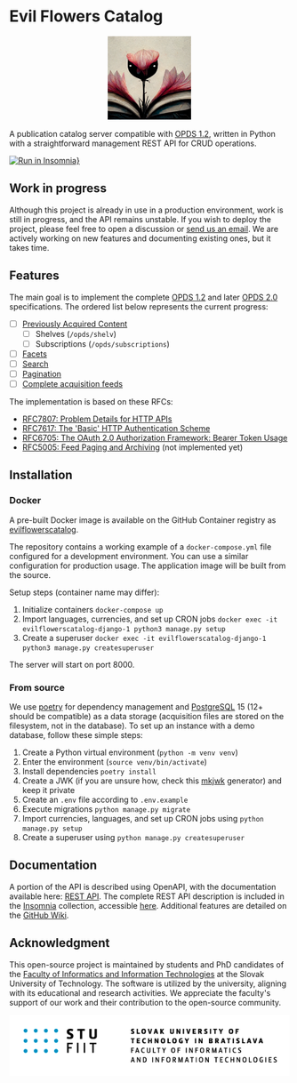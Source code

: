 # Evil Flowers Catalog

<p align="center">
    <img width="150" height="150" src="docs/images/logo.png">
</p>

A publication catalog server compatible with [OPDS 1.2](https://specs.opds.io/opds-1.2), written in Python with
a straightforward management REST API for CRUD operations.

[![Run in Insomnia}](https://insomnia.rest/images/run.svg)](https://insomnia.rest/run/?label=Evil%20Flowers%20Catalog%20API&uri=https%3A%2F%2Fgithub.com%2FSibyx%2FEvilFlowersCatalog%2Fblob%2Fmaster%2Fdocs%2FInsomnia_EvilFlowers.json)

## Work in progress

Although this project is already in use in a production environment, work is still in progress, and the API
remains unstable. If you wish to deploy the project, please feel free to open a discussion or
[send us an email](mailto:jakub.dubec@stuba.sk). We are actively working on new features and documenting existing
ones, but it takes time.

## Features

The main goal is to implement the complete [OPDS 1.2](https://specs.opds.io/opds-1.2) and later
[OPDS 2.0](https://drafts.opds.io/opds-2.0) specifications. The ordered list below represents the current progress:

- [ ] [Previously Acquired Content](https://specs.opds.io/opds-1.2#61-relations-for-previously-acquired-content)
    - [ ] Shelves (`/opds/shelv`)
    - [ ] Subscriptions (`/opds/subscriptions`)
- [ ] [Facets](https://specs.opds.io/opds-1.2#4-facets)
- [ ] [Search](https://specs.opds.io/opds-1.2#3-search)
- [ ] [Pagination](https://datatracker.ietf.org/doc/html/rfc5005)
- [ ] [Complete acquisition feeds](https://specs.opds.io/opds-1.2#25-complete-acquisition-feeds)

The implementation is based on these RFCs:

- [RFC7807: Problem Details for HTTP APIs](https://datatracker.ietf.org/doc/html/rfc7807)
- [RFC7617: The 'Basic' HTTP Authentication Scheme](https://datatracker.ietf.org/doc/html/rfc7617)
- [RFC6705: The OAuth 2.0 Authorization Framework: Bearer Token Usage](https://datatracker.ietf.org/doc/html/rfc6750)
- [RFC5005: Feed Paging and Archiving](https://datatracker.ietf.org/doc/html/rfc5005) (not implemented yet)

## Installation

### Docker

A pre-built Docker image is available on the GitHub Container registry as
[evilflowerscatalog](https://github.com/EvilFlowersCatalog/EvilFlowersCatalog/pkgs/container/evilflowerscatalog).

The repository contains a working example of a `docker-compose.yml` file configured for a development environment.
You can use a similar configuration for production usage. The application image will be built from the source.

Setup steps (container name may differ):

1. Initialize containers `docker-compose up`
2. Import languages, currencies, and set up CRON jobs
   `docker exec -it evilflowerscatalog-django-1 python3 manage.py setup`
3. Create a superuser `docker exec -it evilflowerscatalog-django-1 python3 manage.py createsuperuser`

The server will start on port 8000.

### From source

We use [poetry](https://python-poetry.org/) for dependency management and [PostgreSQL](https://www.postgresql.org/) 15
(12+ should be compatible) as a data storage (acquisition files are stored on the filesystem, not in the database).
To set up an instance with a demo database, follow these simple steps:

1. Create a Python virtual environment (`python -m venv venv`)
2. Enter the environment (`source venv/bin/activate`)
3. Install dependencies `poetry install`
4. Create a JWK (if you are unsure how, check this [mkjwk](https://mkjwk.org/) generator) and keep it private
5. Create an `.env` file according to `.env.example`
6. Execute migrations `python manage.py migrate`
7. Import currencies, languages, and set up CRON jobs using `python manage.py setup`
8. Create a superuser using `python manage.py createsuperuser`

## Documentation

A portion of the API is described using OpenAPI, with the documentation available here:
[REST API](https://evilflowers.org/EvilFlowersCatalog/). The complete REST API description is included in the
[Insomnia](https://insomnia.rest) collection, accessible
[here](https://github.com/EvilFlowersCatalog/EvilFlowersCatalog/blob/master/docs/InsomniaCollection.json). Additional
features are detailed on the [GitHub Wiki](https://github.com/EvilFlowersCatalog/EvilFlowersCatalog/wiki).

## Acknowledgment

This open-source project is maintained by students and PhD candidates of the
[Faculty of Informatics and Information Technologies](https://www.fiit.stuba.sk/) at the Slovak University of
Technology. The software is utilized by the university, aligning with its educational and research activities. We
appreciate the faculty's support of our work and their contribution to the open-source community.

![](docs/images/fiit.png)
